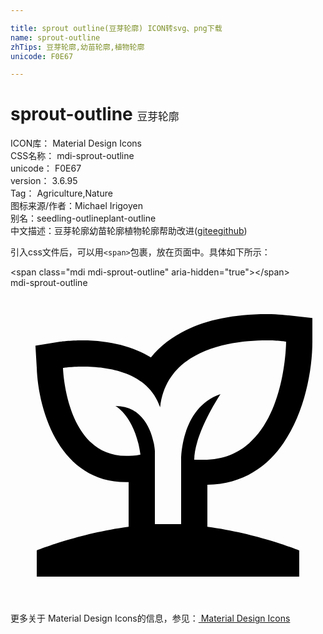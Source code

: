 ```yaml
---

title: sprout outline(豆芽轮廓) ICON转svg、png下载
name: sprout-outline
zhTips: 豆芽轮廓,幼苗轮廓,植物轮廓
unicode: F0E67

---
```


# sprout-outline  <small style="font-size: 60%;font-weight: 100">豆芽轮廓</small>


<div class="detail-page">
<p>
<span>
ICON库：
<span class="badge-secondary badge">Material Design Icons</span> 
</span>
<br/>
<span>
CSS名称：
<span class="badge-secondary badge">mdi-sprout-outline</span> 
</span>
<br/>
<span>
unicode：
<span class="badge-secondary badge">F0E67</span> 
</span>
<br/>
<span>
version：
<span class="badge-secondary badge">3.6.95</span> 
</span>
<br/>
<span>Tag：
<span class="badge-light badge">Agriculture,Nature</span>
</span>
<br/>
<span>图标来源/作者：<span class="badge-light badge">Michael Irigoyen</span></span> 
<br/>
<span>别名：<span class="badge-light badge">seedling-outline</span><span class="badge-light badge">plant-outline</span></span><br/><span class="zh-detail">中文描述：<span class="badge-primary badge">豆芽轮廓</span><span class="badge-primary badge">幼苗轮廓</span><span class="badge-primary badge">植物轮廓</span><span class="help-link"><span>帮助改进</span>(<a href="https://gitee.com/liuwave/icon-helper/edit/master/json/material/sprout-outline.json" target="_blank" rel="noopener noreferrer">gitee</a><a href="https://github.com/liuwave/icon-helper/edit/master/json/material/sprout-outline.json" target="_blank" rel="noopener noreferrer">github</a></span>)</span><br/>
</p>
</div>
<div class="alert alert-dark">
  <i class="mdi mdi-sprout-outline mdi-48px"></i>
  <i class="mdi mdi-sprout-outline mdi-36px"></i>
  <i class="mdi mdi-sprout-outline mdi-24px"></i>
  <i class="mdi mdi-sprout-outline mdi-18px"></i>
</div>
<div>
  <p>引入css文件后，可以用<code>&lt;span&gt;</code>包裹，放在页面中。具体如下所示：    
  </p>
  <div class="alert alert-primary" style="font-size: 14px">
    &lt;span class="mdi mdi-sprout-outline" aria-hidden="true"&gt;&lt;/span&gt;
    <copy-btn content='<span class="mdi mdi-sprout-outline" aria-hidden="true"></span>'></copy-btn>
  </div>
  <div class="alert alert-secondary">
    <i class="mdi mdi-sprout-outline"
    style="font-size: 24px"
    aria-hidden="true"></i> mdi-sprout-outline
    <copy-btn content="mdi-sprout-outline" btn-title="复制图标名称"></copy-btn>
  </div>
</div>
<div id="svg" class="svg-wrap">
<svg xmlns="http://www.w3.org/2000/svg" viewBox="0 0 24 24"><path d="M23,4.1V2.3L21.2,2.1C21.1,2.1 20.5,2 19.5,2C15.4,2 12.4,3.2 10.7,5.3C9.4,4.5 7.6,4 5.5,4C4.5,4 3.8,4.1 3.8,4.1L1.9,4.4L2,6.1C2.1,9.1 3.6,14.8 8.8,14.8C8.9,14.8 8.9,14.8 9,14.8V18.2C5.2,18.7 2,20 2,20V22H22V20C22,20 18.8,18.7 15,18.2V15C21.3,14.9 23,7.8 23,4.1M12,18C11.7,18 11.3,18 11,18V12.4C11,12.4 10.8,9 8,9C8,9 9.5,9.8 9.9,12.7C9.5,12.8 9.1,12.8 8.8,12.8C4.2,12.8 4,6.1 4,6.1C4,6.1 4.6,6 5.5,6C7.4,6 10.5,6.4 11.4,9.1C11.9,4.6 17,4 19.5,4C20.4,4 21,4.1 21,4.1C21,4.1 21,13.1 14.7,13.1C14.5,13.1 14.2,13.1 14,13.1C14,11.1 16,8.1 16,8.1C13,9.1 13,13 13,13V18C12.7,18 12.3,18 12,18Z" /></svg>
</div>
<detail full-name='mdi-sprout-outline'></detail>
    
<div><p>更多关于 Material Design Icons的信息，参见：<a target="_blank" href="https://iconhelper.cn/material.html"> Material Design Icons</a>
</p></div>

